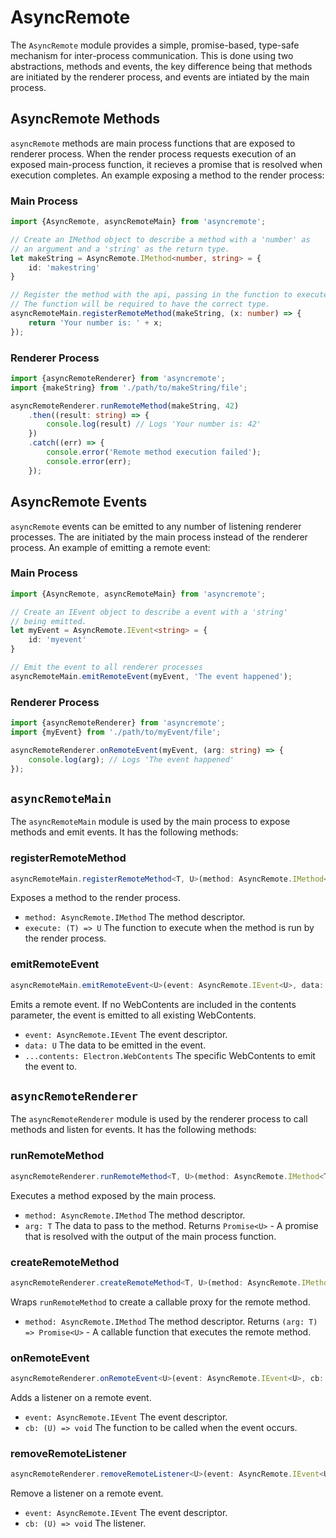 # AsyncRemote

The `AsyncRemote` module provides a simple, promise-based, type-safe mechanism for
inter-process communication. This is done using two abstractions,
methods and events, the key difference being that methods are initiated by
the renderer process, and events are intiated by the main process.

## AsyncRemote Methods
`asyncRemote` methods are main process functions that are exposed to
renderer process. When the render process requests execution of an 
exposed main-process function, it recieves a promise that is resolved
when execution completes. An example exposing a method to the
render process:

### Main Process
```typescript
import {AsyncRemote, asyncRemoteMain} from 'asyncremote';

// Create an IMethod object to describe a method with a 'number' as
// an argument and a 'string' as the return type.
let makeString = AsyncRemote.IMethod<number, string> = {
    id: 'makestring'
}

// Register the method with the api, passing in the function to execute.
// The function will be required to have the correct type.
asyncRemoteMain.registerRemoteMethod(makeString, (x: number) => {
    return 'Your number is: ' + x;
});

```

### Renderer Process
```typescript
import {asyncRemoteRenderer} from 'asyncremote';
import {makeString} from './path/to/makeString/file';

asyncRemoteRenderer.runRemoteMethod(makeString, 42)
    .then((result: string) => {
        console.log(result) // Logs 'Your number is: 42'
    })
    .catch((err) => {
        console.error('Remote method execution failed');
        console.error(err);
    });
```

## AsyncRemote Events
`asyncRemote` events can be emitted to any number of listening
renderer processes. The are initiated by the main process
instead of the renderer process. An example of emitting a remote event:

### Main Process
```typescript
import {AsyncRemote, asyncRemoteMain} from 'asyncremote';

// Create an IEvent object to describe a event with a 'string'
// being emitted.
let myEvent = AsyncRemote.IEvent<string> = {
    id: 'myevent'
}

// Emit the event to all renderer processes
asyncRemoteMain.emitRemoteEvent(myEvent, 'The event happened');
```

### Renderer Process
```typescript
import {asyncRemoteRenderer} from 'asyncremote';
import {myEvent} from './path/to/myEvent/file';

asyncRemoteRenderer.onRemoteEvent(myEvent, (arg: string) => {
    console.log(arg); // Logs 'The event happened'
});
```

## `asyncRemoteMain`
The `asyncRemoteMain` module is used by the main process to expose methods and emit events.
It has the following methods:

### registerRemoteMethod
``` typescript
asyncRemoteMain.registerRemoteMethod<T, U>(method: AsyncRemote.IMethod<T, U>, evecute: (T) => U)
```
Exposes a method to the render process.
- `method: AsyncRemote.IMethod` The method descriptor.
- `execute: (T) => U` The function to execute when the method is run by the render process.

### emitRemoteEvent
``` typescript
asyncRemoteMain.emitRemoteEvent<U>(event: AsyncRemote.IEvent<U>, data: U, [...contents: Electron.WebContents])
```
Emits a remote event. If no WebContents are included in the contents parameter, the event is
emitted to all existing WebContents.
- `event: AsyncRemote.IEvent` The event descriptor.
- `data: U` The data to be emitted in the event.
- `...contents: Electron.WebContents` The specific WebContents to emit the event to.

## `asyncRemoteRenderer`
The `asyncRemoteRenderer` module is used by the renderer process to call methods and listen for
events. It has the following methods:

### runRemoteMethod
``` typescript
asyncRemoteRenderer.runRemoteMethod<T, U>(method: AsyncRemote.IMethod<T, U>, arg: T)
```
Executes a method exposed by the main process.
- `method: AsyncRemote.IMethod` The method descriptor.
- `arg: T` The data to pass to the method.
Returns `Promise<U>` - A promise that is resolved with the output of the main process function.

### createRemoteMethod
``` typescript
asyncRemoteRenderer.createRemoteMethod<T, U>(method: AsyncRemote.IMethod<T, U>)
```
Wraps `runRemoteMethod` to create a callable proxy for the remote method.
- `method: AsyncRemote.IMethod` The method descriptor.
Returns `(arg: T) => Promise<U>` - A callable function that executes the remote method.

### onRemoteEvent
``` typescript
asyncRemoteRenderer.onRemoteEvent<U>(event: AsyncRemote.IEvent<U>, cb: (U) => void)
```
Adds a listener on a remote event.
- `event: AsyncRemote.IEvent` The event descriptor.
- `cb: (U) => void` The function to be called when the event occurs.

### removeRemoteListener
``` typescript
asyncRemoteRenderer.removeRemoteListener<U>(event: AsyncRemote.IEvent<U>, cb: (U) => void)
```
Remove a listener on a remote event.
- `event: AsyncRemote.IEvent` The event descriptor.
- `cb: (U) => void` The listener.


